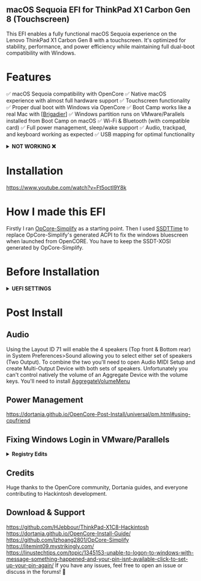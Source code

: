 ## macOS Sequoia EFI for ThinkPad X1 Carbon Gen 8 (Touchscreen)

This EFI enables a fully functional macOS Sequoia experience on the Lenovo ThinkPad X1 Carbon Gen 8 with a touchscreen. It's optimized for stability, performance, and power efficiency while maintaining full dual-boot compatibility with Windows.

# Features
✅ macOS Sequoia compatibility with OpenCore
✅ Native macOS experience with almost full hardware support
✅ Touchscreen functionality
✅ Proper dual boot with Windows via OpenCore
✅ Boot Camp works like a real Mac with [[Brigadier](https://github.com/timsutton/brigadier)]
✅ Windows partition runs on VMware/Parallels installed from Boot Camp on macOS
✅ Wi-Fi & Bluetooth (with compatible card)
✅ Full power management, sleep/wake support
✅ Audio, trackpad, and keyboard working as expected
✅ USB mapping for optimal functionality


<details>  
<summary><strong>NOT WORKING ❌</strong></summary>
<br>

| Feature                              | Status | Dependency          | Remarks                      |
| :----------------------------------- | ------ | ------------------- | ---------------------------- |
| Fingerprint Reader | ❌ | - | Will never work |
| Wireless WAN | ❌ | `DISABLED` in BIOS to save power. | Unable to investigate as I have no need and my model did not come with WWAN |
| DRM | ❌ | iGPU | DRM is broken with iGPUs |
| Internal Microphone | ❌ | - | I hope it will work one day |
| Thunderbolt 3 | ❌ | - | Not working |
| Continuity Camera | ❌ | - | Not working with Intel wireless cards |
| AirDrop | ❌ | - | Not working with Intel wireless cards |
| Apple Watch Auto Unlock | ❌ | - | Not working with Intel wireless cards |
| Instant Hotspot | ❌ | - | Not working with Intel wireless cards |
| Sidecar (wireless) | ❌ | - | Not working with Intel wireless cards |
| Continuity Markup and Sketch | ❌ | - | Not working with Intel wireless cards |
| Handoff | ❌ | - | Support dropped with macOS Sonoma and the new AirportIltwm kext |
| Universal Clipboard | ❌ | - | Support dropped with macOS Sonoma and the new AirportIltwm kext |
| SMS & Phone Call via iPhone | ❌ | - | Support dropped with macOS Sonoma and the new AirportIltwm kext |
| AirPlay to Mac | ❌ | - | Support dropped with macOS Sonoma and the new AirportIltwm kext |

</details>  

# Installation
https://www.youtube.com/watch?v=Ft5octI9Y8k

# How I made this EFI

Firstly I ran [OpCore-Simplify](https://github.com/lzhoang2801/OpCore-Simplify) as a starting point. Then I used [SSDTTime](https://github.com/corpnewt/SSDTTime) to replace OpCore-Simplify's generated ACPI to fix the windows bluescreen when launched from OpenCORE. You have to keep the SSDT-XOSI generated by OpCore-Simplify.


# Before Installation

<details><summary><strong>UEFI SETTINGS</strong></summary>
<br>
	
**Config**

- **Keyboard/Mouse**
  - `Trackpoint` **Enabled**
  - `Trackpad` **Enabled**
- **Display**
  - `Boot Display Device` **ThinkPad LCD**
  - `Total Graphics Memory` **512MB**
  - `Boot Time Extension` **Disabled**
- **CPU**
  - `Intel Hyper-Threading Technology` **Enabled**
- **Thunderbolt**
  - `Thunderbolt BIOS Assist Mode` **Disabled**
  - `Security Level` **No Security**
  - `Support in Pre Boot Environment -> Thunderbolt(TM) device` **Disabled**

**Security**

- **Memory Protection**
  - `Execution Prevention` **Enabled**
- **Virtualization**
  - `Kernel DMA Protection` **Disabled**
  - `Intel Virtualization Technology` **Enabled**
  - `Intel VT-d Feature` **Disabled**
  - `Enhanced Windows Biometric Security` **Disabled**
- **I/O Port Access**
  - `Wireless WAN` **Disabled**
- **Secure Boot**
  - `Secure Boot` **Disabled**
- **Intel SGX**
  - `Intel SGX Control` **Disabled**
- **Device Guard**
  - `Device Guard` **Disabled**

**Startup**

- `UEFI/Legacy Boot` **UEFI Only**
- `CSM Support` **No**
- `Boot Mode` **Quick**

</details>  

# Post Install
## Audio

Using the Layout ID 71 will enable the 4 speakers (Top front & Bottom rear) in System Preferences>Sound allowing you to select either set of speakers (Two Output). To combine the two you'll need to open Audio MIDI Setup and create Multi-Output Device with both sets of speakers. Unfortunately you can't control natively the volume of an Aggregate Device with the volume keys. You'll need to install [AggregateVolumeMenu](https://github.com/adaskar/AggregateVolumeMenu)

## Power Management
https://dortania.github.io/OpenCore-Post-Install/universal/pm.html#using-cpufriend

## Fixing Windows Login in VMware/Parallels
<details><summary><strong>Registry Edits</strong></summary>
<br>

To avoid issues logging into Windows while running it in VMware or Parallels from your Boot Camp partition, apply this registry fix:

Open Registry Editor (regedit.exe).

Navigate to:

Copy
Edit
HKEY_LOCAL_MACHINE\SOFTWARE\Microsoft\Windows NT\CurrentVersion\PasswordLess\Device
Locate DevicePasswordLessBuildVersion and change its value from 2 to 0.

Restart Windows.

This disables the "Require Windows Hello" setting and ensures smooth logins.

Fixing Microsoft Account Login Issues in VMware/Parallels
To make Windows authenticate Microsoft accounts correctly while running in a VM, you need to enable some logon services and ensure network access is active.

Registry Changes for Services
Open Registry Editor (regedit.exe).

Navigate to:

sql
Copy
Edit
HKEY_LOCAL_MACHINE\SYSTEM\ControlSet001\Services
Modify the Start key for each of the following services:

Set to Manual (Start = 3):

lmhosts (TCP/IP NetBIOS Helper)

Netman (Network Connections)

VaultSvc (Credential Manager)

Wecsvc (Windows Event Collector)

WbioSrvc (Windows Biometric Service)

wlidsvc (Microsoft Account Sign-in Assistant)



Set to Automatic (Start = 2):

Dhcp (DHCP Client)

EventLog (Windows Event Log)

EventSystem (COM+ Event System)

LanmanServer (Server)

LanmanWorkstation (Workstation)

NlaSvc (Network Location Awareness)

nsi (Network Store Interface Service)

SamSs (Security Accounts Manager)

Reboot Windows.

After applying these changes, Windows should be able to contact Microsoft's servers and validate your password, allowing you to log in without issues.

</details>  



## Credits
Huge thanks to the OpenCore community, Dortania guides, and everyone contributing to Hackintosh development.

## Download & Support
https://github.com/HJebbour/ThinkPad-X1C8-Hackintosh
https://dortania.github.io/OpenCore-Install-Guide/
https://github.com/lzhoang2801/OpCore-Simplify
https://litemint09.mystrikingly.com/
https://linustechtips.com/topic/1345153-unable-to-logon-to-windows-with-message-something-happened-and-your-pin-isnt-available-click-to-set-up-your-pin-again/
If you have any issues, feel free to open an issue or discuss in the forums! 🚀
